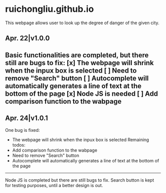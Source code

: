 # ruichongliu.github.io
This webpage allows user to look up the degree of danger of the given city.


Apr. 22|v1.0.0
-------------
Basic functionalities are completed, but there still are bugs to fix:
 [x] The webpage will shrink when the inpux box is selected
 [ ] Need to remove "Search" button
 [ ] Autocomplete will automatically generates a line of text at the bottom of the page
 [x] Node JS is needed
 [ ] Add comparison function to the wabpage
----

Apr. 24|v1.0.1
-------------
One bug is fixed:
 - The webpage will shrink when the inpux box is selected
Remaining todos:
  - Add comparison function to the wabpage
  - Need to remove "Search" button
  - Autocomplete will automatically generates a line of text at the bottom of the page
---
Node JS is completed but there are still bugs to fix. Search button is kept for testing purposes, until a better design is out.
